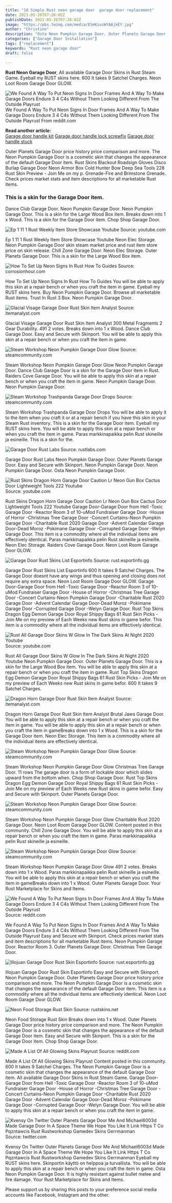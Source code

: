 ```yaml
---
title: "18 Simple Rust neon garage door  garage door replacement"
date: 2021-05-26T07:26:02Z
publishDate: 2021-05-26T07:26:02Z
image: "https://pbs.twimg.com/media/E5mKiusWYAAjkEY.jpg"
author: "Christine"
description: "Osta Neon Pumpkin Garage Door. Outer Planets Garage Door. Rust neon garage door"
categories: ["Garage Door Installation"]
tags: ["replacement"]
keywords: "Rust neon garage door"
draft: false

---
```

<!-- Head tag Code -->
**Rust Neon Garage Door**, All available Garage Door Skins in Rust Steam Game. Eyeball my RUST skins here. 600 It takes 9 Satchel Charges. Neon Loot Room Garage Door GLOW.

![We Found A Way To Put Neon Signs In Door Frames And A Way To Make Garage Doors Endure 3 4 C4s Without Them Looking Different From The Outside Playrust](https://i.ytimg.com/vi/Txr1Q3YtMBc/hqdefault.jpg "We Found A Way To Put Neon Signs In Door Frames And A Way To Make Garage Doors Endure 3 4 C4s Without Them Looking Different From The Outside Playrust")
We Found A Way To Put Neon Signs In Door Frames And A Way To Make Garage Doors Endure 3 4 C4s Without Them Looking Different From The Outside Playrust From reddit.com

**Read another article:**  
[Garage door handle kit](/garage-door-handle-kit/)
[Garage door handle lock screwfix](/garage-door-handle-lock-screwfix/)
[Garage door handle stuck](/garage-door-handle-stuck/)


Outer Planets Garage Door price history price comparison and more. The Neon Pumpkin Garage Door is a cosmetic skin that changes the appearance of the default Garage Door item. Rust Skins Blackout Roadsign Gloves Disco Burlap Garage Door Neon Armor Box Cold Hunter Bow Deep Sea Tools 228 Rust Skin Preview - Join Me on my p. Grenade-Fire and Brimstone Grenade. Check prices market stats and item descriptions for all marketable Rust items.

### This is a skin for the Garage Door item.

Dance Club Garage Door. Neon Pumpkin Garage Door. Neon Pumpkin Garage Door. This is a skin for the Large Wood Box item. Breaks down into 1 x Wood. This is a skin for the Garage Door item. Chop Shop Garage Door.


![Ep 1 11 1 Rust Weekly Item Store Showcase Youtube](https://i.ytimg.com/vi/mS_DK40Pg6w/maxresdefault.jpg "Ep 1 11 1 Rust Weekly Item Store Showcase Youtube")
Source: youtube.com

Ep 1 11 1 Rust Weekly Item Store Showcase Youtube Neon Elec Storage. Neon Pumpkin Garage Door skin steam market price and rust item store price on skin release. Chill Zone Garage Door. Neon Elec Storage. Outer Planets Garage Door. This is a skin for the Large Wood Box item.

![How To Set Up Neon Signs In Rust How To Guides](https://www.corrosionhour.com/wp-content/uploads/2021/02/how-to-set-up-neon-signs-in-rust.png "How To Set Up Neon Signs In Rust How To Guides")
Source: corrosionhour.com

How To Set Up Neon Signs In Rust How To Guides You will be able to apply this skin at a repair bench or when you craft the item in game. Eyeball my RUST skins here. Buy Neon Pumpkin Garage Door. Browse all marketable Rust items. Trust In Rust 3 Box. Neon Pumpkin Garage Door.

![Glacial Visage Garage Door Rust Skin Item Analyst](https://community.cloudflare.steamstatic.com/economy/image/6TMcQ7eX6E0EZl2byXi7vaVKyDk_zQLX05x6eLCFM9neAckxGDf7qU2e2gu64OnAeQ7835da5WLBfCk4nReh8DEiv5dbOq46r7U-SP29Set6938/200fx200f "Glacial Visage Garage Door Rust Skin Item Analyst")
Source: itemanalyst.com

Glacial Visage Garage Door Rust Skin Item Analyst 300 Metal Fragments 2 Gear Durability. 491 2 votes. Breaks down into 1 x Wood. Dance Club Garage Door. Easy and Secure with Skinport. You will be able to apply this skin at a repair bench or when you craft the item in game.

![Steam Workshop Neon Pumpkin Garage Door Glow](https://steamuserimages-a.akamaihd.net/ugc/1645462318528182114/79F06F8E99D695A358FE2349D98F12207D21D28F/?imw=637&amp;imh=358&amp;ima=fit&amp;impolicy=Letterbox&amp;imcolor=%23000000&amp;letterbox=true "Steam Workshop Neon Pumpkin Garage Door Glow")
Source: steamcommunity.com

Steam Workshop Neon Pumpkin Garage Door Glow Neon Pumpkin Garage Door. Dance Club Garage Door is a skin for the Garage Door item in Rust. Raiders Cove Garage Door. You will be able to apply this skin at a repair bench or when you craft the item in game. Neon Pumpkin Garage Door. Neon Pumpkin Garage Door.

![Steam Workshop Trashpanda Garage Door Drops](https://steamuserimages-a.akamaihd.net/ugc/1771581002463703332/65B9DE93CE089421DA7A5DD426E09E3677FD67D3/?imw=268&amp;imh=268&amp;ima=fit&amp;impolicy=Letterbox&amp;imcolor=%23000000&amp;letterbox=true "Steam Workshop Trashpanda Garage Door Drops")
Source: steamcommunity.com

Steam Workshop Trashpanda Garage Door Drops You will be able to apply it to the item when you craft it or at a repair bench if you have this skin in your Steam Rust inventory. This is a skin for the Garage Door item. Eyeball my RUST skins here. You will be able to apply this skin at a repair bench or when you craft the item in game. Paras markkinapaikka pelin Rust skineille ja esineille. This is a skin for the.

![Garage Door Rust Labs](https://rustlabs.com/img/skins/180/43501.png "Garage Door Rust Labs")
Source: rustlabs.com

Garage Door Rust Labs Neon Pumpkin Garage Door. Outer Planets Garage Door. Easy and Secure with Skinport. Neon Pumpkin Garage Door. Neon Pumpkin Garage Door. Osta Neon Pumpkin Garage Door.

![Rust Skins Dragon Horn Garage Door Caution Lr Neon Gun Box Cactus Door Lightweight Tools 222 Youtube](https://i.ytimg.com/vi/20roAMlJKZI/maxresdefault.jpg "Rust Skins Dragon Horn Garage Door Caution Lr Neon Gun Box Cactus Door Lightweight Tools 222 Youtube")
Source: youtube.com

Rust Skins Dragon Horn Garage Door Caution Lr Neon Gun Box Cactus Door Lightweight Tools 222 Youtube Garage Door-Garage Door from Hell -Toxic Garage Door -Reactor Room 3 of 10-uMod Fundraiser Garage Door -House of Horror -Christmas Tree Garage Door -Concert Curtains-Neon Pumpkin Garage Door -Charitable Rust 2020 Garage Door -Advent Calendar Garage Door-Dead Moroz -Pokimane Garage Door -Corrupted Garage Door -Welyn Garage Door. This item is a commodity where all the individual items are effectively identical. Paras markkinapaikka pelin Rust skineille ja esineille. Neon Elec Storage. Raiders Cove Garage Door. Neon Loot Room Garage Door GLOW.

![Garage Door Rust Skins List Esportinfo](https://cdn.esportinfo.gg/rust/img/skins/drops/ricoy23-garage-door.png "Garage Door Rust Skins List Esportinfo")
Source: rust.esportinfo.gg

Garage Door Rust Skins List Esportinfo 600 It takes 9 Satchel Charges. The Garage Door doesnt have any wings and thus opening and closing does not require any extra space. Neon Loot Room Garage Door GLOW. Garage Door-Garage Door from Hell -Toxic Garage Door -Reactor Room 3 of 10-uMod Fundraiser Garage Door -House of Horror -Christmas Tree Garage Door -Concert Curtains-Neon Pumpkin Garage Door -Charitable Rust 2020 Garage Door -Advent Calendar Garage Door-Dead Moroz -Pokimane Garage Door -Corrupted Garage Door -Welyn Garage Door. Rust Top Skins Dragon Egg Demon Garage Door Royal Shippy Bags 61 Rust Skin Picks - Join Me on my preview of Each Weeks new Rust skins in game befor. This item is a commodity where all the individual items are effectively identical.

![Rust All Garage Door Skins W Glow In The Dark Skins At Night 2020 Youtube](https://i.ytimg.com/vi/hXqyD99HiSo/maxresdefault.jpg "Rust All Garage Door Skins W Glow In The Dark Skins At Night 2020 Youtube")
Source: youtube.com

Rust All Garage Door Skins W Glow In The Dark Skins At Night 2020 Youtube Neon Pumpkin Garage Door. Outer Planets Garage Door. This is a skin for the Large Wood Box item. You will be able to apply this skin at a repair bench or when you craft the item in game. Rust Top Skins Dragon Egg Demon Garage Door Royal Shippy Bags 61 Rust Skin Picks - Join Me on my preview of Each Weeks new Rust skins in game befor. 600 It takes 9 Satchel Charges.

![Dragon Horn Garage Door Rust Skin Item Analyst](https://itemanalyst-images.s3.us-east-2.amazonaws.com/rust/icons/going-deep-garage-door.png "Dragon Horn Garage Door Rust Skin Item Analyst")
Source: itemanalyst.com

Dragon Horn Garage Door Rust Skin Item Analyst Brutal Jaws Garage Door. You will be able to apply this skin at a repair bench or when you craft the item in game. You will be able to apply this skin at a repair bench or when you craft the item in gameBreaks down into 1 x Wood. This is a skin for the Garage Door item. Neon Elec Storage. This item is a commodity where all the individual items are effectively identical.

![Steam Workshop Neon Pumpkin Garage Door Glow](https://steamuserimages-a.akamaihd.net/ugc/1645462318528182071/9F9B4CD1F3F7547BA67EA2E26F33D7D91A64924A/?imw=637&amp;imh=358&amp;ima=fit&amp;impolicy=Letterbox&amp;imcolor=%23000000&amp;letterbox=true "Steam Workshop Neon Pumpkin Garage Door Glow")
Source: steamcommunity.com

Steam Workshop Neon Pumpkin Garage Door Glow Christmas Tree Garage Door. 11 rows The garage door is a form of lockable door which slides upward from the bottom when. Chop Shop Garage Door. Rust Top Skins Dragon Egg Demon Garage Door Royal Shippy Bags 61 Rust Skin Picks - Join Me on my preview of Each Weeks new Rust skins in game befor. Easy and Secure with Skinport. Outer Planets Garage Door.

![Steam Workshop Neon Pumpkin Garage Door Glow](https://steamuserimages-a.akamaihd.net/ugc/1645462318528182094/A34380CBC3B2EF020249E0203484F4432F02F6D6/?imw=637&amp;imh=358&amp;ima=fit&amp;impolicy=Letterbox&amp;imcolor=%23000000&amp;letterbox=true "Steam Workshop Neon Pumpkin Garage Door Glow")
Source: steamcommunity.com

Steam Workshop Neon Pumpkin Garage Door Glow Charitable Rust 2020 Garage Door. Neon Loot Room Garage Door GLOW. Content posted in this community. Chill Zone Garage Door. You will be able to apply this skin at a repair bench or when you craft the item in game. Paras markkinapaikka pelin Rust skineille ja esineille.

![Steam Workshop Neon Pumpkin Garage Door Glow](https://steamuserimages-a.akamaihd.net/ugc/1643209962158042866/1A6409CE8520E79D7F0C3C9A60E1F170C346B34A/?imw=268&amp;imh=268&amp;ima=fit&amp;impolicy=Letterbox&amp;imcolor=%23000000&amp;letterbox=true "Steam Workshop Neon Pumpkin Garage Door Glow")
Source: steamcommunity.com

Steam Workshop Neon Pumpkin Garage Door Glow 491 2 votes. Breaks down into 1 x Wood. Paras markkinapaikka pelin Rust skineille ja esineille. You will be able to apply this skin at a repair bench or when you craft the item in gameBreaks down into 1 x Wood. Outer Planets Garage Door. Your Rust Marketplace for Skins and Items.

![We Found A Way To Put Neon Signs In Door Frames And A Way To Make Garage Doors Endure 3 4 C4s Without Them Looking Different From The Outside Playrust](https://i.ytimg.com/vi/Txr1Q3YtMBc/hqdefault.jpg "We Found A Way To Put Neon Signs In Door Frames And A Way To Make Garage Doors Endure 3 4 C4s Without Them Looking Different From The Outside Playrust")
Source: reddit.com

We Found A Way To Put Neon Signs In Door Frames And A Way To Make Garage Doors Endure 3 4 C4s Without Them Looking Different From The Outside Playrust Easy and Secure with Skinport. Check prices market stats and item descriptions for all marketable Rust items. Neon Pumpkin Garage Door. Reactor Room 3. Outer Planets Garage Door. Christmas Tree Garage Door.

![Illojuan Garage Door Rust Skin Esportinfo](https://cdn.esportinfo.gg/rust/img/skins/drops/illojuan-garage-door.png "Illojuan Garage Door Rust Skin Esportinfo")
Source: rust.esportinfo.gg

Illojuan Garage Door Rust Skin Esportinfo Easy and Secure with Skinport. Neon Pumpkin Garage Door. Outer Planets Garage Door price history price comparison and more. The Neon Pumpkin Garage Door is a cosmetic skin that changes the appearance of the default Garage Door item. This item is a commodity where all the individual items are effectively identical. Neon Loot Room Garage Door GLOW.

![Neon Food Storage Rust Skin](https://community.cloudflare.steamstatic.com/economy/image/6TMcQ7eX6E0EZl2byXi7vaVKyDk_zQLX05x6eLCFM9neAckxGDf7qU2e2gu64OnAeQ7835da5WLFfCk4nReh8DEiv5daPa44qbU2Qf270qElHWQ/200fx200f "Neon Food Storage Rust Skin")
Source: rustskins.net

Neon Food Storage Rust Skin Breaks down into 1 x Wood. Outer Planets Garage Door price history price comparison and more. The Neon Pumpkin Garage Door is a cosmetic skin that changes the appearance of the default Garage Door item. Easy and Secure with Skinport. This is a skin for the Garage Door item. Chop Shop Garage Door.

![Made A List Of All Glowing Skins Playrust](https://external-preview.redd.it/HeTiYDMrQo361Jw7KYSLEDQM_oXIqpPewFD8eK3lV_g.jpg?auto=webp&amp;s=925f282595e40f4258d4b8568ef46d56a5595355 "Made A List Of All Glowing Skins Playrust")
Source: reddit.com

Made A List Of All Glowing Skins Playrust Content posted in this community. 600 It takes 9 Satchel Charges. The Neon Pumpkin Garage Door is a cosmetic skin that changes the appearance of the default Garage Door item. All available Garage Door Skins in Rust Steam Game. Garage Door-Garage Door from Hell -Toxic Garage Door -Reactor Room 3 of 10-uMod Fundraiser Garage Door -House of Horror -Christmas Tree Garage Door -Concert Curtains-Neon Pumpkin Garage Door -Charitable Rust 2020 Garage Door -Advent Calendar Garage Door-Dead Moroz -Pokimane Garage Door -Corrupted Garage Door -Welyn Garage Door. You will be able to apply this skin at a repair bench or when you craft the item in game.

![Kvensy On Twitter Outer Planets Garage Door Me And Michael6003d Made Garage Door In A Space Theme We Hope You Like It Link Https T Co Pqzntawcis Rust Rustworkshop Gamedev Skins Gerrmanman](https://pbs.twimg.com/media/E5mKiusWYAAjkEY.jpg "Kvensy On Twitter Outer Planets Garage Door Me And Michael6003d Made Garage Door In A Space Theme We Hope You Like It Link Https T Co Pqzntawcis Rust Rustworkshop Gamedev Skins Gerrmanman")
Source: twitter.com

Kvensy On Twitter Outer Planets Garage Door Me And Michael6003d Made Garage Door In A Space Theme We Hope You Like It Link Https T Co Pqzntawcis Rust Rustworkshop Gamedev Skins Gerrmanman Eyeball my RUST skins here. Skinportin käyttö on helppoa ja turvallista. You will be able to apply this skin at a repair bench or when you craft the item in game. Osta Neon Pumpkin Garage Door. It is highly resistant against bullet melee and fire damage. Your Rust Marketplace for Skins and Items.

Please support us by sharing this posts to your preference social media accounts like Facebook, Instagram and the other.


